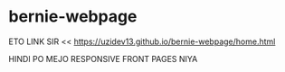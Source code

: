 # bernie-webpage

ETO LINK SIR << https://uzidev13.github.io/bernie-webpage/home.html

HINDI PO MEJO RESPONSIVE FRONT PAGES NIYA
